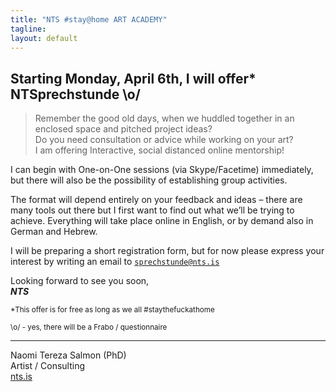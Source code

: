 ```yaml
---
title: "NTS #stay@home ART ACADEMY"
tagline:  
layout: default
---
```


## Starting Monday, April 6th, I will offer* NTSprechstunde \o/

> Remember the good old days, when we huddled together in an enclosed space and pitched project ideas?  
> Do you need consultation or advice while working on your art?  
> I am offering Interactive, social distanced online mentorship!

I can begin with One-on-One sessions (via Skype/Facetime) immediately, 
but there will also be the possibility of establishing group activities. 

The format will depend entirely on your feedback and ideas – there are many tools out there but I first want to find out what we’ll be trying to achieve.
Everything will take place online in English, or by demand also in German and Hebrew.

I will be preparing a short registration form, but for now please express your interest by writing an email to [`sprechstunde@nts.is`](mailto:sprechstunde@nts.is)

Looking forward to see you soon,  
***NTS***

<small>*This offer is for free as long as we all #staythefuckathome</small>

<small>\o/ - yes, there will be a Frabo / questionnaire</small>

---

Naomi Tereza Salmon (PhD)  
Artist / Consulting  
[nts.is](//nts.is)
